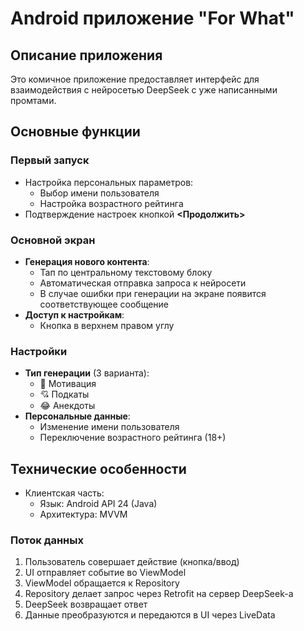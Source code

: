 # Android приложение "For What"

## Описание приложения

Это комичное приложение предоставляет интерфейс для взаимодействия с нейросетью DeepSeek
с уже написанными промтами.

##  Основные функции

### Первый запуск
- Настройка персональных параметров:
  - Выбор имени пользователя
  - Настройка возрастного рейтинга
- Подтверждение настроек кнопкой **<Продолжить>**

### Основной экран
- **Генерация нового контента**:
  - Тап по центральному текстовому блоку
  - Автоматическая отправка запроса к нейросети
  - В случае ошибки при генерации на экране появится соответствующее сообщение
- **Доступ к настройкам**:
  - Кнопка в верхнем правом углу

### Настройки
- **Тип генерации** (3 варианта):
  - 🎯 Мотивация
  - 💘 Подкаты
  - 😂 Анекдоты
- **Персональные данные**:
  - Изменение имени пользователя
  - Переключение возрастного рейтинга (18+)

## Технические особенности
- Клиентская часть:
  - Язык: Android API 24 (Java)
  - Архитектура: MVVM

### Поток данных
1. Пользователь совершает действие (кнопка/ввод)
2. UI отправляет событие во ViewModel
3. ViewModel обращается к Repository
4. Repository делает запрос через Retrofit на сервер DeepSeek-а
6. DeepSeek возвращает ответ
7. Данные преобразуются и передаются в UI через LiveData
